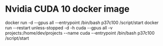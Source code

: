 
# Nvidia CUDA 10 docker image

docker run -d --gpus all --entrypoint /bin/bash p37c100 /script/start
docker run --restart unless-stopped -d -h cuda  --gpus all -v projects:/home/dev/projects --name cuda --entrypoint /bin/bash p37c100 /script/start

